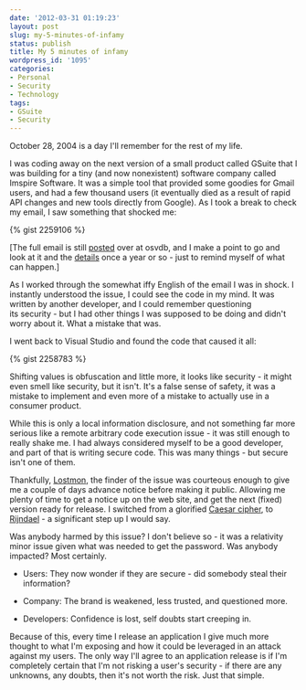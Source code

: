 ```yaml
---
date: '2012-03-31 01:19:23'
layout: post
slug: my-5-minutes-of-infamy
status: publish
title: My 5 minutes of infamy
wordpress_id: '1095'
categories:
- Personal
- Security
- Technology
tags:
- GSuite
- Security
---
```


October 28, 2004 is a day I'll remember for the rest of my life.

I was coding away on the next version of a small product called GSuite that I was building for a tiny (and now nonexistent) software company called Imspire Software. It was a simple tool that provided some goodies for Gmail users, and had a few thousand users (it eventually died as a result of rapid API changes and new tools directly from Google). As I took a break to check my email, I saw something that shocked me:

{% gist 2259106 %}

[The full email is still [posted](http://osvdb.org/ref/11/11176-gsuite.txt) over at osvdb, and I make a point to go and look at it and the [details](http://osvdb.org/show/osvdb/11176) once a year or so - just to remind myself of what can happen.]

As I worked through the somewhat iffy English of the email I was in shock. I instantly understood the issue, I could see the code in my mind. It was written by another developer, and I could remember questioning its security - but I had other things I was supposed to be doing and didn't worry about it. What a mistake that was.

I went back to Visual Studio and found the code that caused it all:

{% gist 2258783 %}

Shifting values is obfuscation and little more, it looks like security - it might even smell like security, but it isn't. It's a false sense of safety, it was a mistake to implement and even more of a mistake to actually use in a consumer product.

While this is only a local information disclosure, and not something far more serious like a remote arbitrary code execution issue - it was still enough to really shake me. I had always considered myself to be a good developer, and part of that is writing secure code. This was many things - but secure isn't one of them.

Thankfully, [Lostmon](http://lostmon.blogspot.com/), the finder of the issue was courteous enough to give me a couple of days advance notice before making it public. Allowing me plenty of time to get a notice up on the web site, and get the next (fixed) version ready for release. I switched from a glorified [Caesar cipher](http://en.wikipedia.org/wiki/Caesar_cipher), to [Rijndael](http://en.wikipedia.org/wiki/Advanced_Encryption_Standard) - a significant step up I would say.

Was anybody harmed by this issue? I don't believe so - it was a relativity minor issue given what was needed to get the password. Was anybody impacted? Most certainly.



	
  * Users: They now wonder if they are secure - did somebody steal their information?

	
  * Company: The brand is weakened, less trusted, and questioned more.

	
  * Developers: Confidence is lost, self doubts start creeping in.


Because of this, every time I release an application I give much more thought to what I'm exposing and how it could be leveraged in an attack against my users. The only way I'll agree to an application release is if I'm completely certain that I'm not risking a user's security - if there are any unknowns, any doubts, then it's not worth the risk. Just that simple.
